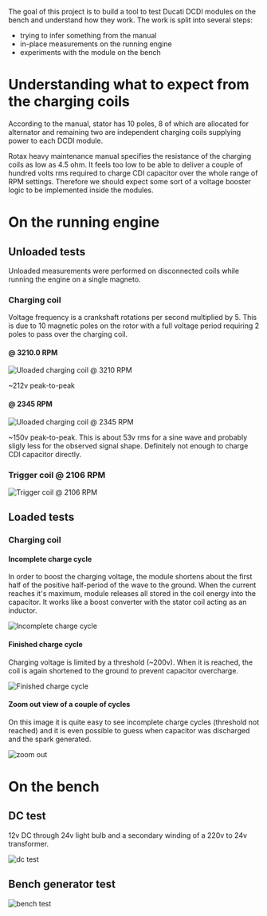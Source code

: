 The goal of this project is to build a tool to test Ducati DCDI modules on the bench and understand how they work.
The work is split into several steps:
 - trying to infer something from the manual
 - in-place measurements on the running engine
 - experiments with the module on the bench

# Understanding what to expect from the charging coils

According to the manual, stator has 10 poles, 8 of which are allocated for alternator and remaining two are independent charging coils supplying power to each DCDI module.

Rotax heavy maintenance manual specifies the resistance of the charging coils as low as 4.5 ohm. It feels too low to be able to deliver a couple of hundred volts rms required to charge CDI capacitor over the whole range of RPM settings. Therefore we should expect some sort of a voltage booster logic to be implemented inside the modules.

# On the running engine

## Unloaded tests

Unloaded measurements were performed on disconnected coils while running the engine on a single magneto.

### Charging coil

Voltage frequency is a crankshaft rotations per second multiplied by 5.
This is due to 10 magnetic poles on the rotor with a full voltage period requiring 2 poles to pass over the charging coil.

#### @ 3210.0 RPM

![Uloaded charging coil @ 3210 RPM](assets/charge-coil/unloaded/unloaded.png)

~212v peak-to-peak

#### @ 2345 RPM

![Uloaded charging coil @ 2345 RPM](assets/charge-coil/unloaded/unloaded-2.png)

~150v peak-to-peak. This is about 53v rms for a sine wave and probably sligly less for the observed signal shape. Definitely not enough to charge CDI capacitor directly.

### Trigger coil @ 2106 RPM

![Trigger coil @ 2106 RPM](assets/trigger-coil/unloaded.png)

## Loaded tests

### Charging coil

#### Incomplete charge cycle

In order to boost the charging voltage, the module shortens about the first half of the positive half-period of the wave to the ground. When the current reaches it's maximum, module releases all stored in the coil energy into the capacitor. It works like a boost converter with the stator coil acting as an inductor.

![Incomplete charge cycle](assets/charge-coil/loaded/loaded-incomplete-charge.png)

#### Finished charge cycle

Charging voltage is limited by a threshold (~200v). When it is reached, the coil is again shortened to the ground to prevent capacitor overcharge.

![Finished charge cycle](assets/charge-coil/loaded/loaded-complete-charge.png)

#### Zoom out view of a couple of cycles

On this image it is quite easy to see incomplete charge cycles (threshold not reached) and it is even possible to guess when capacitor was discharged and the spark generated.

![zoom out](assets/charge-coil/loaded/loaded-zoom-out.png)


# On the bench

## DC test

12v DC through 24v light bulb and a secondary winding of a 220v to 24v transformer.

![dc test](assets/charge-coil/experiments/attempt-12v-test-coil.png)

## Bench generator test

![bench test](assets/charge-coil/experiments/stand-supply.png)

